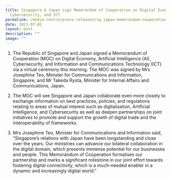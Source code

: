 ```yaml
---
title: Singapore & Japan sign Memorandum of Cooperation on Digital Economy, AI,
  Cybersecurity, and ICT
permalink: /media-centre/press-releases/sg-japan-memorandum-cooperation-digital-economy-ai-cybersecurity-ict/
date: 2021-07-02
layout: post
description: ""
image: ""
---
```

1. The Republic of Singapore and Japan signed a Memorandum of Cooperation (MOC) on Digital Economy, Artificial Intelligence (AI), Cybersecurity, and Information and Communications Technology (ICT) via a virtual ceremony this morning. The MOC was signed by Mrs Josephine Teo, Minister for Communications and Information, Singapore, and Mr Takeda Ryota, Minister for Internal Affairs and Communications, Japan.   
  
2. The MOC will see Singapore and Japan collaborate even more closely to exchange information on best practices, policies, and regulations relating to areas of mutual interest such as digitalisation, Artificial Intelligence, and Cybersecurity as well as deepen partnerships on joint initiatives to promote and support the growth of digital trade and the interoperability of frameworks.   
  
3. Mrs Josephine Teo, Minister for Communications and Information said, “Singapore’s relations with Japan have been longstanding and close over the years. Our ministries can advance our bilateral collaboration in the digital domain, which presents immense potential for our businesses and people. This Memorandum of Cooperation formalises our partnership and marks a significant milestone in our joint effort towards fostering digital connectivity, which is a much-needed enabler in a dynamic and increasingly digital world.”